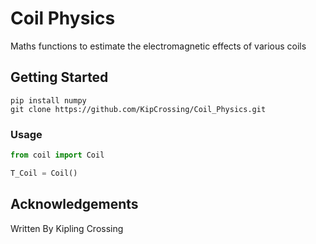 # Coil Physics

Maths functions to estimate the electromagnetic effects of various coils

## Getting Started

```
pip install numpy
git clone https://github.com/KipCrossing/Coil_Physics.git
```

### Usage

```python
from coil import Coil

T_Coil = Coil()
```

## Acknowledgements

Written By Kipling Crossing
